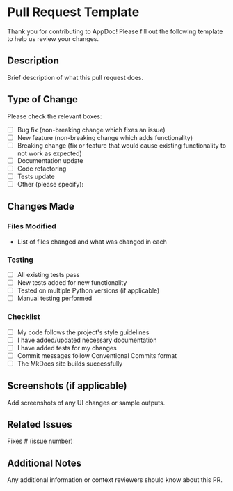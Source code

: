# Pull Request Template

Thank you for contributing to AppDoc! Please fill out the following template to help us review your changes.

## Description

Brief description of what this pull request does.

## Type of Change

Please check the relevant boxes:

- [ ] Bug fix (non-breaking change which fixes an issue)
- [ ] New feature (non-breaking change which adds functionality)
- [ ] Breaking change (fix or feature that would cause existing functionality to not work as expected)
- [ ] Documentation update
- [ ] Code refactoring
- [ ] Tests update
- [ ] Other (please specify):

## Changes Made

### Files Modified
- List of files changed and what was changed in each

### Testing
- [ ] All existing tests pass
- [ ] New tests added for new functionality
- [ ] Tested on multiple Python versions (if applicable)
- [ ] Manual testing performed

### Checklist
- [ ] My code follows the project's style guidelines
- [ ] I have added/updated necessary documentation
- [ ] I have added tests for my changes
- [ ] Commit messages follow Conventional Commits format
- [ ] The MkDocs site builds successfully

## Screenshots (if applicable)

Add screenshots of any UI changes or sample outputs.

## Related Issues

Fixes # (issue number)

## Additional Notes

Any additional information or context reviewers should know about this PR.
